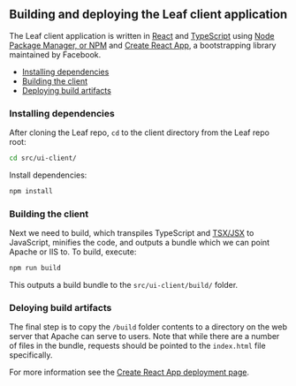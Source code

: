 ## Building and deploying the Leaf client application
The Leaf client application is written in [React](https://reactjs.org/) and [TypeScript](https://www.typescriptlang.org/) using [Node Package Manager, or NPM](https://www.npmjs.com/) and [Create React App](https://github.com/facebook/create-react-app), a bootstrapping library maintained by Facebook. 

* [Installing dependencies](#installing-dependencies)
* [Building the client](#building-the-client)
* [Deploying build artifacts](#deploying-build-artifacts)

### Installing dependencies
After cloning the Leaf repo, `cd` to the client directory from the Leaf repo root:
```bash
cd src/ui-client/
```
Install dependencies:
```bash
npm install
```

### Building the client
Next we need to build, which transpiles TypeScript and [TSX/JSX](https://reactjs.org/docs/introducing-jsx.html) to JavaScript, minifies the code, and outputs a bundle which we can point Apache or IIS to. To build, execute:
```bash
npm run build
```
This outputs a build bundle to the `src/ui-client/build/` folder.

### Deloying build artifacts
The final step is to copy the `/build` folder contents to a directory on the web server that Apache can serve to users. Note that while there are a number of files in the bundle, requests should be pointed to the `index.html` file specifically.

For more information see the [Create React App deployment page](https://facebook.github.io/create-react-app/docs/deployment).